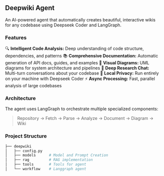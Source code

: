 ## Deepwiki Agent

An AI-powered agent that automatically creates beautiful, interactive wikis for any codebase using Deepseek Coder and LangGraph.

### Features

🔍 **Intelligent Code Analysis:** Deep understanding of code structure, dependencies, and patterns
📚 **Comprehensive Documentation:** Automatic generation of API docs, guides, and examples
🎨 **Visual Diagrams:** UML diagrams for system architecture and pipelines
🤖 **Deep Research Chat:** Multi-turn conversations about your codebase
🚀 **Local Privacy:** Run entirely on your machine with Deepseek Coder
⚡ **Async Processing:** Fast, parallel analysis of large codebases

### Architecture
The agent uses LangGraph to orchestrate multiple specialized components:

>Repository → Fetch → Parse → Analyze → Document → Diagram → Wiki

### Project Structure
```bash
├── deepwiki
│   ├── config.py
│   ├── models      # Model and Prompt Creation
│   ├── rag         # RAG implementation
│   ├── tools       # Tools for agent
│   └── workflow    # Langgraph agent
```

